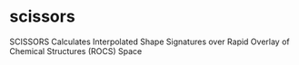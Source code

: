 scissors
========

SCISSORS Calculates Interpolated Shape Signatures over Rapid Overlay of Chemical Structures (ROCS) Space
